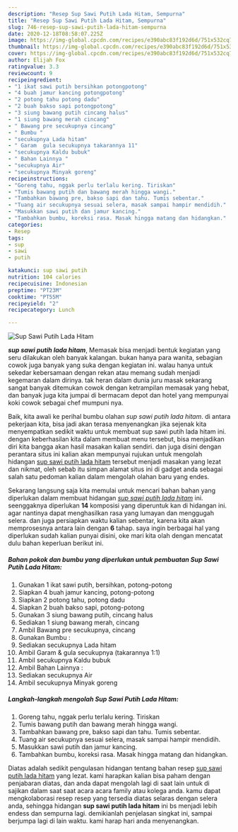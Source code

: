 ```yaml
---
description: "Resep Sup Sawi Putih Lada Hitam, Sempurna"
title: "Resep Sup Sawi Putih Lada Hitam, Sempurna"
slug: 746-resep-sup-sawi-putih-lada-hitam-sempurna
date: 2020-12-18T08:58:07.225Z
image: https://img-global.cpcdn.com/recipes/e390abc83f192d6d/751x532cq70/sup-sawi-putih-lada-hitam-foto-resep-utama.jpg
thumbnail: https://img-global.cpcdn.com/recipes/e390abc83f192d6d/751x532cq70/sup-sawi-putih-lada-hitam-foto-resep-utama.jpg
cover: https://img-global.cpcdn.com/recipes/e390abc83f192d6d/751x532cq70/sup-sawi-putih-lada-hitam-foto-resep-utama.jpg
author: Elijah Fox
ratingvalue: 3.3
reviewcount: 9
recipeingredient:
- "1 ikat sawi putih bersihkan potongpotong"
- "4 buah jamur kancing potongpotong"
- "2 potong tahu potong dadu"
- "2 buah bakso sapi potongpotong"
- "3 siung bawang putih cincang halus"
- "1 siung bawang merah cincang"
- " Bawang pre secukupnya cincang"
- " Bumbu "
- "secukupnya Lada hitam"
- " Garam  gula secukupnya takarannya 11"
- "secukupnya Kaldu bubuk"
- " Bahan Lainnya "
- "secukupnya Air"
- "secukupnya Minyak goreng"
recipeinstructions:
- "Goreng tahu, nggak perlu terlalu kering. Tiriskan"
- "Tumis bawang putih dan bawang merah hingga wangi."
- "Tambahkan bawang pre, bakso sapi dan tahu. Tumis sebentar."
- "Tuang air secukupnya sesuai selera, masak sampai hampir mendidih."
- "Masukkan sawi putih dan jamur kancing."
- "Tambahkan bumbu, koreksi rasa. Masak hingga matang dan hidangkan."
categories:
- Resep
tags:
- sup
- sawi
- putih

katakunci: sup sawi putih 
nutrition: 104 calories
recipecuisine: Indonesian
preptime: "PT23M"
cooktime: "PT55M"
recipeyield: "2"
recipecategory: Lunch

---
```



![Sup Sawi Putih Lada Hitam](https://img-global.cpcdn.com/recipes/e390abc83f192d6d/751x532cq70/sup-sawi-putih-lada-hitam-foto-resep-utama.jpg)

<b><i>sup sawi putih lada hitam</i></b>, Memasak bisa menjadi bentuk kegiatan yang seru dilakukan oleh banyak kalangan. bukan hanya para wanita, sebagian cowok juga banyak yang suka dengan kegiatan ini. walau hanya untuk sekedar kebersamaan dengan rekan atau memang sudah menjadi kegemaran dalam dirinya. tak heran dalam dunia juru masak sekarang sangat banyak ditemukan cowok dengan ketrampilan memasak yang hebat, dan banyak juga kita jumpai di bermacam depot dan hotel yang mempunyai koki cowok sebagai chef mumpuni nya.



Baik, kita awali ke perihal bumbu olahan <i>sup sawi putih lada hitam</i>. di antara pekerjaan kita, bisa jadi akan terasa menyenangkan jika sejenak kita menyempatkan sedikit waktu untuk membuat sup sawi putih lada hitam ini. dengan keberhasilan kita dalam membuat menu tersebut, bisa menjadikan diri kita bangga akan hasil masakan kalian sendiri. dan juga disini dengan perantara situs ini kalian akan mempunyai rujukan untuk mengolah hidangan <u>sup sawi putih lada hitam</u> tersebut menjadi masakan yang lezat dan nikmat, oleh sebab itu simpan alamat situs ini di gadget anda sebagai salah satu pedoman kalian dalam mengolah olahan baru yang endes.


Sekarang langsung saja kita memulai untuk mencari bahan bahan yang diperlukan dalam membuat hidangan <u><i>sup sawi putih lada hitam</i></u> ini. seenggaknya diperlukan <b>14</b> komposisi yang diperuntuk kan di hidangan ini. agar nantinya dapat menghasilkan rasa yang lumayan dan menggugah selera. dan juga persiapkan waktu kalian sebentar, karena kita akan memprosesnya antara lain dengan <b>6</b> tahap. saya ingin berbagai hal yang diperlukan sudah kalian punyai disini, oke mari kita olah dengan mencatat dulu bahan keperluan berikut ini.

<!--inarticleads1-->

##### Bahan pokok dan bumbu yang diperlukan untuk pembuatan Sup Sawi Putih Lada Hitam:

1. Gunakan 1 ikat sawi putih, bersihkan, potong-potong
1. Siapkan 4 buah jamur kancing, potong-potong
1. Siapkan 2 potong tahu, potong dadu
1. Siapkan 2 buah bakso sapi, potong-potong
1. Gunakan 3 siung bawang putih, cincang halus
1. Sediakan 1 siung bawang merah, cincang
1. Ambil  Bawang pre secukupnya, cincang
1. Gunakan  Bumbu :
1. Sediakan secukupnya Lada hitam
1. Ambil  Garam &amp; gula secukupnya (takarannya 1:1)
1. Ambil secukupnya Kaldu bubuk
1. Ambil  Bahan Lainnya :
1. Sediakan secukupnya Air
1. Ambil secukupnya Minyak goreng




<!--inarticleads2-->

##### Langkah-langkah mengolah Sup Sawi Putih Lada Hitam:

1. Goreng tahu, nggak perlu terlalu kering. Tiriskan
1. Tumis bawang putih dan bawang merah hingga wangi.
1. Tambahkan bawang pre, bakso sapi dan tahu. Tumis sebentar.
1. Tuang air secukupnya sesuai selera, masak sampai hampir mendidih.
1. Masukkan sawi putih dan jamur kancing.
1. Tambahkan bumbu, koreksi rasa. Masak hingga matang dan hidangkan.




Diatas adalah sedikit pengulasan hidangan tentang bahan resep <u>sup sawi putih lada hitam</u> yang lezat. kami harapkan kalian bisa paham dengan penjabaran diatas, dan anda dapat mengolah lagi di saat lain untuk di sajikan dalam saat saat acara acara family atau kolega anda. kamu dapat mengkolaborasi resep resep yang tersedia diatas selaras dengan selera anda, sehingga hidangan <b>sup sawi putih lada hitam</b> ini bs menjadi lebih endess dan sempurna lagi. demikianlah penjelasan singkat ini, sampai berjumpa lagi di lain waktu. kami harap hari anda menyenangkan.
